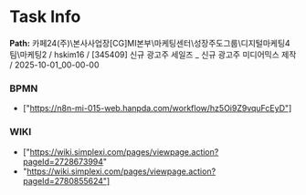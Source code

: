 # Task Info

**Path:** 카페24(주)\본사사업장\[CG]MI본부\마케팅센터\성장주도그룹\디지털마케팅4팀\마케팅2 / hskim16 / [345409] 신규 광고주 세일즈 _ 신규 광고주 미디어믹스 제작 / 2025-10-01_00-00-00

### BPMN
- ["https://n8n-mi-015-web.hanpda.com/workflow/hz5Oi9Z9vquFcEyD"]

### WIKI
- ["https://wiki.simplexi.com/pages/viewpage.action?pageId=2728673994"
- "https://wiki.simplexi.com/pages/viewpage.action?pageId=2780855624"]

